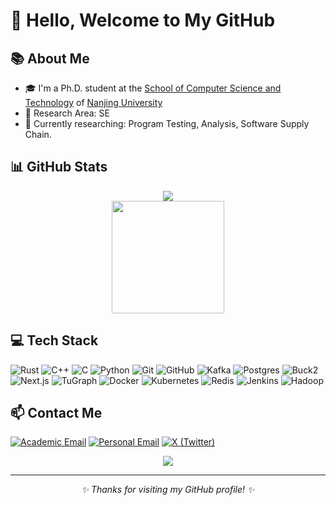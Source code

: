 # 👋 Hello, Welcome to My GitHub

## 📚 About Me
- 🎓 I'm a Ph.D. student at the [School of Computer Science and Technology](https://cs.nju.edu.cn/cs_en/) of [Nanjing University](https://njunju.nju.edu.cn/EN/main.htm)
- 🔬 Research Area: SE
- 🌱 Currently researching: Program Testing, Analysis, Software Supply Chain.



## 📊 GitHub Stats
<div align="center">
  <img src="https://github-readme-stats.vercel.app/api?username=xizheyin&show_icons=true&theme=radical&count_private=true&rank_icon=github" />
</div>

<div align="center">
  <a href="https://github.com/xizheyin">
    <img height="180em" src="https://github-readme-streak-stats.herokuapp.com/?user=xizheyin&theme=radical" />
  </a>
</div>

## 💻 Tech Stack
![Rust](https://img.shields.io/badge/-Rust-000000?style=flat&logo=rust&logoColor=white)
![C++](https://img.shields.io/badge/-C++-00599C?style=flat&logo=c%2B%2B&logoColor=white)
![C](https://img.shields.io/badge/-C-A8B9CC?style=flat&logo=c&logoColor=white)
![Python](https://img.shields.io/badge/-Python-3776AB?style=flat&logo=Python&logoColor=white)
![Git](https://img.shields.io/badge/-Git-F05032?style=flat&logo=git&logoColor=white)
![GitHub](https://img.shields.io/badge/-GitHub-181717?style=flat&logo=github)
![Kafka](https://img.shields.io/badge/-Kafka-231F20?style=flat&logo=apache-kafka&logoColor=white)
![Postgres](https://img.shields.io/badge/-PostgreSQL-336791?style=flat&logo=postgresql&logoColor=white)
![Buck2](https://img.shields.io/badge/-Buck2-4A154B?style=flat&logo=meta&logoColor=white)
![Next.js](https://img.shields.io/badge/-Next.js-000000?style=flat&logo=next.js&logoColor=white)
![TuGraph](https://img.shields.io/badge/-TuGraph-5C2D91?style=flat&logo=graph&logoColor=white)
![Docker](https://img.shields.io/badge/-Docker-2496ED?style=flat&logo=docker&logoColor=white)
![Kubernetes](https://img.shields.io/badge/-Kubernetes-326CE5?style=flat&logo=kubernetes&logoColor=white)
![Redis](https://img.shields.io/badge/-Redis-DC382D?style=flat&logo=redis&logoColor=white)
![Jenkins](https://img.shields.io/badge/-Jenkins-D24939?style=flat&logo=jenkins&logoColor=white)
![Hadoop](https://img.shields.io/badge/-Hadoop-66CCFF?style=flat&logo=apache-hadoop&logoColor=black)


## 📫 Contact Me
[![Academic Email](https://img.shields.io/badge/-Academic%20Email-D14836?style=flat&logo=gmail&logoColor=white)](mailto:xizheyin@smail.nju.edu.cn)
[![Personal Email](https://img.shields.io/badge/-Personal%20Email-D14836?style=flat&logo=gmail&logoColor=white)](mailto:chester.yinxz@gmail.com)
[![X (Twitter)](https://img.shields.io/badge/-@yin23989-000000?style=flat&logo=x&logoColor=white)](https://twitter.com/yin23989)

<!-- Visit Counter -->
<div align="center">
  <img src="https://komarev.com/ghpvc/?username=xizheyin&color=blueviolet&style=flat-square&label=PROFILE+VIEWS" />
</div>

---

<div align="center">
  <i>✨ Thanks for visiting my GitHub profile! ✨</i>
</div>
